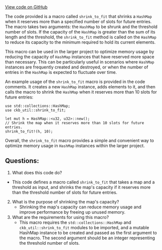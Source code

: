 [View code on GitHub](https://github.com/nervosnetwork/ckb/blob/develop/util/src/shrink_to_fit.rs)

The code provided is a macro called `shrink_to_fit` that shrinks a `HashMap` when it reserves more than a specified number of slots for future entries. The macro takes two arguments: the `HashMap` to be shrunk and the threshold number of slots. If the capacity of the `HashMap` is greater than the sum of its length and the threshold, the `shrink_to_fit` method is called on the `HashMap` to reduce its capacity to the minimum required to hold its current elements.

This macro can be used in the larger project to optimize memory usage by reducing the capacity of `HashMap` instances that have reserved more space than necessary. This can be particularly useful in scenarios where `HashMap` instances are frequently created and destroyed, or when the number of entries in the `HashMap` is expected to fluctuate over time.

An example usage of the `shrink_to_fit` macro is provided in the code comments. It creates a new `HashMap` instance, adds elements to it, and then calls the macro to shrink the `HashMap` when it reserves more than 10 slots for future entries:

```
use std::collections::HashMap;
use ckb_util::shrink_to_fit;

let mut h = HashMap::<u32, u32>::new();
// Shrink the map when it reserves more than 10 slots for future entries.
shrink_to_fit!(h, 10);
```

Overall, the `shrink_to_fit` macro provides a simple and convenient way to optimize memory usage in `HashMap` instances within the larger project.
## Questions:
 1. What does this code do?
   - This code defines a macro called `shrink_to_fit` that takes a map and a threshold as input, and shrinks the map's capacity if it reserves more than the threshold number of slots for future entries.
2. What is the purpose of shrinking the map's capacity?
   - Shrinking the map's capacity can reduce memory usage and improve performance by freeing up unused memory.
3. What are the requirements for using this macro?
   - This macro requires the `std::collections::HashMap` and `ckb_util::shrink_to_fit` modules to be imported, and a mutable HashMap instance to be created and passed as the first argument to the macro. The second argument should be an integer representing the threshold number of slots.

